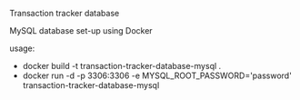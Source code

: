 Transaction tracker database

MySQL database set-up using Docker

usage:
* docker build -t transaction-tracker-database-mysql .
* docker run -d -p 3306:3306 -e MYSQL_ROOT_PASSWORD='password' transaction-tracker-database-mysql
